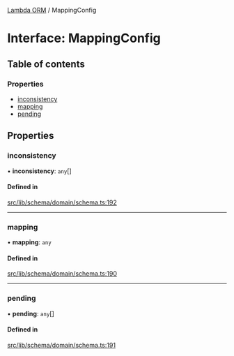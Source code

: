 [Lambda ORM](../README.md) / MappingConfig

# Interface: MappingConfig

## Table of contents

### Properties

- [inconsistency](MappingConfig.md#inconsistency)
- [mapping](MappingConfig.md#mapping)
- [pending](MappingConfig.md#pending)

## Properties

### inconsistency

• **inconsistency**: `any`[]

#### Defined in

[src/lib/schema/domain/schema.ts:192](https://github.com/lambda-orm/lambdaorm-base/blob/40dedb1/src/lib/schema/domain/schema.ts#L192)

___

### mapping

• **mapping**: `any`

#### Defined in

[src/lib/schema/domain/schema.ts:190](https://github.com/lambda-orm/lambdaorm-base/blob/40dedb1/src/lib/schema/domain/schema.ts#L190)

___

### pending

• **pending**: `any`[]

#### Defined in

[src/lib/schema/domain/schema.ts:191](https://github.com/lambda-orm/lambdaorm-base/blob/40dedb1/src/lib/schema/domain/schema.ts#L191)
